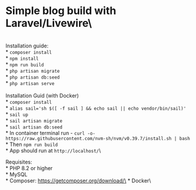 # Simple blog build with Laravel/Livewire\
\
Installation guide:\
    * `composer install`\
    * `npm install`\
    * `npm run build`\
    * `php artisan migrate`\
    * `php artisan db:seed`\
    * `php artisan serve`\
\
Installation Guid (with Docker)\
    * `composer install`\
    * `alias sail='sh $([ -f sail ] && echo sail || echo vendor/bin/sail)'`\
    * `sail up`\
    * `sail artisan migrate`\
    * `sail artisan db:seed`\
    * In container terminal run - `curl -o- https://raw.githubusercontent.com/nvm-sh/nvm/v0.39.7/install.sh | bash`\
    * Then `npm run build`\
    * App should run at `http://localhost/`\

Requisites:\
    * PHP 8.2 or higher\
    * MySQL\
    * Composer: https://getcomposer.org/download/\
    * Docker\
